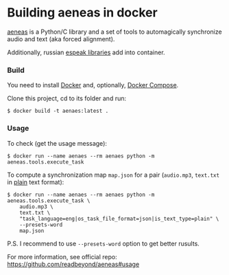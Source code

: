 # Building aeneas in docker

[aeneas](https://github.com/readbeyond/aeneas) is a Python/C library and a set of tools to automagically synchronize audio and text (aka forced alignment).

Additionally, russian [espeak libraries](https://espeak.sourceforge.net/data/) add into container.

### Build

You need to install [Docker](https://docs.docker.com/engine/install/) and, optionally, [Docker Compose](https://docs.docker.com/compose/install/).

Clone this project, cd to its folder and run:
```
$ docker build -t aenaes:latest .
```

### Usage

To check (get the usage message):

```
$ docker run --name aenaes --rm aenaes python -m aeneas.tools.execute_task
```

To compute a synchronization map `map.json` for a pair (`audio.mp3`, `text.txt` in [plain](http://www.readbeyond.it/aeneas/docs/textfile.html#aeneas.textfile.TextFileFormat.PLAIN) text format):

```
$ docker run --name aenaes --rm aenaes python -m aeneas.tools.execute_task \
    audio.mp3 \
    text.txt \
    "task_language=eng|os_task_file_format=json|is_text_type=plain" \
	--presets-word
    map.json
```

P.S. I recommend to use `--presets-word` option to get better rusults.

For more information, see official repo: https://github.com/readbeyond/aeneas#usage
